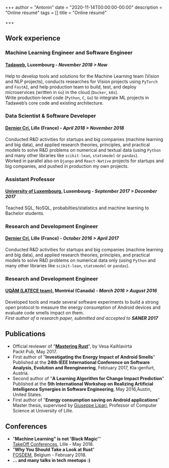+++
author = "Antonin"
date = "2020-11-14T00:00:00-00:00"
description = "Online résumé"
tags = []
title = "Online résumé"

+++

## **Work experience**

### Machine Learning Engineer and Software Engineer  
#### **[Tadaweb](https://tadaweb.com/)**, Luxembourg - _November 2018 > Now_  
Help to develop tools and solutions for the Machine Learning team (Vision and NLP projects), conducts researches
for Vision projects using `PyTorch` and `FastAI`, and help production team to build, test, and deploy 
microservices (written in `Go`) in the cloud (`Docker`, `k8s`).  
Write production-level code (`Python`, `C`, `Go`) to integrate ML projects in Tadaweb’s core code and existing architecture.

### Data Scientist & Software Developer  
#### **[Dernier Cri](https://derniercri.io)**, Lille (France) - _April 2018 > November 2018_
Conducted R&D activities for startups and big companies (machine learning and big data), and applied research theories,
 principles, and practical models to solve R&D problems on numerical and textual data (using `Python` and many other 
 libraries like `scikit-lean`, `statsmodel` or `pandas`).  
Worked in parallel also on `Django` and `React-Native` projects for startups and big companies, and pushed in 
production my own projects.

### Assistant Professor
#### **[University of Luxembourg](https://wwwen.uni.lu/)**, Luxembourg - _September 2017 > December 2017_
Teached SQL, NoSQL, probabilties/statistics and machine learning to Bachelor students.

### Research and Development Engineer  
#### **[Dernier Cri](https://derniercri.io)**, Lille (France) - _October 2016 > April 2017_
Conducted R&D activities for startups and big companies (machine learning and big data), and applied research theories,
 principles, and practical models to solve R&D problems on numerical data only (using `Python` and many other 
 libraries like `scikit-lean`, `statsmodel` or `pandas`).

### Research and Development Engineer  
#### **[UQÀM (LATECE team)](https://latece.uqam.ca/)**, Montréal (Canada) - _March 2016 > August 2016_
Developed tools and made several software experiments to build a strong open protocol to measure 
the energy consumption of Android devices and evaluate code smells impact on them.  
_First author of a research paper, submitted and accepted to **SANER 2017**_

## **Publications**

* Official reviewer of "**[Mastering Rust](https://www.packtpub.com/product/mastering-rust/9781785885303)**", by Vesa Kaihlavirta  
    Packt Pub, May 2017.
* First author of "**Investigating the Energy Impact of Android Smells**"  
    Published at the **24th IEEE International Conference on Software Analysis, Evolution and Reengineering**, February 2017, Kla-genfurt, Austria.
* Second author of "**A Learning Algorithm for Change Impact Prediction**"  
    Published at the **5th International Workshop on Realizing Artificial Intelligence Synergies in Software Engineering**, May 2016,Austin, United States.
* First author of "**Energy consumption saving on Android applications**"  
    Master thesis, supervised by [Giuseppe Lipari](https://pro.univ-lille.fr/giuseppe-lipari/), Professor of Computer Science at University of Lille.

## **Conferences**

* "**Machine Learning" is not 'Black Magic'**"  
    [TakeOff Conferences](https://www.takeoffconf.io/), Lille - May 2018.
* "**Why You Should Take a Look at Rust**"  
    [FOSDEM](https://archive.fosdem.org/2018/), Belgium - February 2018.
* **... and many talks in tech meetups :)**
